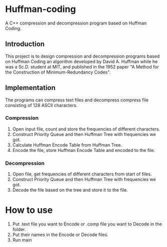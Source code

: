 # Huffman-coding
A C++ compression and decompression program based on Huffman Coding.
## Introduction
This project is to design compression and decompression programs based on Huffman Coding an algorithm developed by David A. Huffman while he was a Sc.D. student at MIT, and published in the 1952 paper "A Method for the Construction of Minimum-Redundancy Codes".
## Implementation
The programs can compress text files and decompress compress file consisting of 128 ASCII characters.
### Compression
1. Open input file, count and store the frequencies of different characters.
2. Construct Priority Queue and then Huffman Tree with frequencies we got.
3. Calculate Huffman Encode Table from Huffman Tree.
4. Encode the file, store Huffman Encode Table and encoded to the file.
### Decompression
1. Open file, get frequencies of different characters from start of files.
2. Construct Priority Queue and then Huffman Tree with frequencies we got.
3. Decode the file based on the tree and store it to the file.

# How to use
1. Put .text file you want to Encode or .comp file you want to Decode in the folder.
2. Put their names in the Encode or Decode files.
3. Run main
